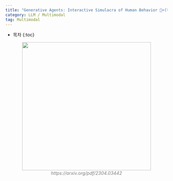 ```yaml
---
title: "Generative Agents: Interactive Simulacra of Human Behavior 🚶‍➡️(작성 중)"
category: LLM / Multimodal
tag: Multimodal
---
```








* 목차
{:toc}











<center><img width="400" src="https://github.com/user-attachments/assets/4123131e-1800-43c4-8165-85a87b662378"></center>
<center><em style="color:gray;">https://arxiv.org/pdf/2304.03442</em></center><br>
